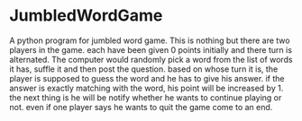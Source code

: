 # JumbledWordGame
A python program for jumbled word game. This is nothing but there are two players in the game. each have been given 0 points initially and there turn is alternated. The computer would randomly pick a word from the list of words it has, suffle it and then post the question. based on whose turn it is, the player is supposed to guess the word and he has to give his answer. if the answer is exactly matching with the word, his point will be increased by 1. the next thing is he will be notify whether he wants to continue playing or not. even if one player says he wants to quit the game come to an end.

